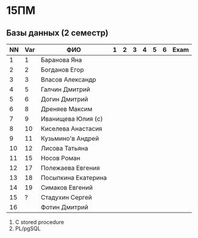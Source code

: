 # 15ПМ
## Базы данных (2 семестр)

| NN  | Var | ФИО                   | 1   | 2   | 3   | 4   | 5   | 6   | Exam     |
| --- | --- | --------------------- | --- | --- | --- | --- | --- | --- | -------- |
| 1   | 1   | Баранова Яна          |    |     |     |     |     |     |          |
| 2   | 2   | Богданов Егор         |    |     |     |     |     |     |  |
| 3   | 3   | Власов Александр      |    |     |     |     |     |     |          |
| 4   | 5   | Галчин Дмитрий        |     |     |     |     |     |     |          |
| 5   | 6   | Догин Дмитрий         |     |     |     |     |     |     |          |
| 6   | 8   | Дреняев Максим        |     |     |     |     |     |     |          |
| 7   | 9   | Иванищева Юлия (с)    |     |    |     |     |     |     |          |
| 8   | 10  | Киселева Анастасия    |    |    |    |     |     |     |  |
| 9   | 11  | Кузьмино'в Андрей     |    |    |    |     |     |     |          |
| 10  | 12  | Лисова Татьяна        |    |    |     |     |     |     |          |
| 11  | 15  | Носов Роман           |    |    |    |     |     |     |  |
| 12  | 17  | Полежаева Евгения     |     |    |     |     |     |     |          |
| 13  | 18  | Посыпкина Екатерина   |    |    |     |     |     |     |          |
| 14  | 19  | Симаков Евгений       |    |    |     |     |     |     |  |
| 15  | ?   | Стадухин Сергей       |     |     |     |     |     |     |          |
| 16  |     | Фотин Дмитрий         |

1. C stored procedure
2. PL/pgSQL
